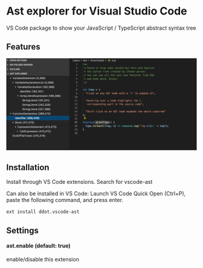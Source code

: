 # Ast explorer for Visual Studio Code

VS Code package to show your JavaScript / TypeScript abstract syntax tree

## Features

![feature](https://raw.githubusercontent.com/Jetsly/vscode-ast/master/images/feature.png)

## Installation

Install through VS Code extensions. Search for vscode-ast

Can also be installed in VS Code: Launch VS Code Quick Open (Ctrl+P), paste the following command, and press enter.

```
ext install ddot.vscode-ast
```

## Settings

#### ast.enable (default: true)
enable/disable this extension